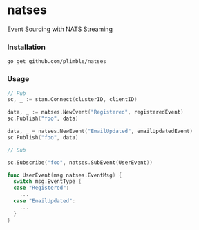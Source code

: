 # natses
Event Sourcing with NATS Streaming

### Installation

```
go get github.com/plimble/natses
```

### Usage

```go
// Pub
sc, _ := stan.Connect(clusterID, clientID)

data, _ := natses.NewEvent("Registered", registeredEvent)
sc.Publish("foo", data)

data, _ = natses.NewEvent("EmailUpdated", emailUpdatedEvent)
sc.Publish("foo", data)
```

```go
// Sub

sc.Subscribe("foo", natses.SubEvent(UserEvent))

func UserEvent(msg natses.EventMsg) {
  switch msg.EventType {
  case "Registered":
    ...
  case "EmailUpdated":
    ...
  }
}

```

